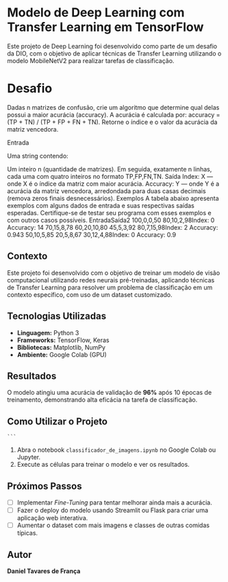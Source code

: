 # Modelo de Deep Learning com Transfer Learning em TensorFlow

Este projeto de Deep Learning foi desenvolvido como parte de um desafio da DIO, com o objetivo de aplicar técnicas de Transfer Learning utilizando o modelo MobileNetV2 para realizar tarefas de classificação.

# Desafio

Dadas n matrizes de confusão, crie um algoritmo que determine qual delas possui a maior acurácia (accuracy). A acurácia é calculada por: accuracy = (TP + TN) / (TP + FP + FN + TN). Retorne o índice e o valor da acurácia da matriz vencedora.

Entrada

Uma string contendo:

Um inteiro n (quantidade de matrizes).
Em seguida, exatamente n linhas, cada uma com quatro inteiros no formato TP,FP,FN,TN.
Saída
Index: X — onde X é o índice da matriz com maior acurácia.
Accuracy: Y — onde Y é a acurácia da matriz vencedora, arredondada para duas casas decimais (remova zeros finais desnecessários).
Exemplos
A tabela abaixo apresenta exemplos com alguns dados de entrada e suas respectivas saídas esperadas. Certifique-se de testar seu programa com esses exemplos e com outros casos possíveis.
EntradaSaída2
100,0,0,50
80,10,2,98Index: 0
Accuracy: 14
70,15,8,78
60,20,10,80
45,5,3,92
80,7,15,98Index: 2
Accuracy: 0.943
50,10,5,85
20,5,8,67
30,12,4,88Index: 0
Accuracy: 0.9

## Contexto

Este projeto foi desenvolvido com o objetivo de treinar um modelo de visão computacional utilizando redes neurais pré-treinadas, aplicando técnicas de Transfer Learning para resolver um problema de classificação em um contexto específico, com uso de um dataset customizado.

## Tecnologias Utilizadas

- **Linguagem:** Python 3
- **Frameworks:** TensorFlow, Keras
- **Bibliotecas:** Matplotlib, NumPy
- **Ambiente:** Google Colab (GPU)

## Resultados

O modelo atingiu uma acurácia de validação de **96%** após 10 épocas de treinamento, demonstrando alta eficácia na tarefa de classificação.

## Como Utilizar o Projeto

    ```
1.  Abra o notebook `classificador_de_imagens.ipynb` no Google Colab ou Jupyter.
2.  Execute as células para treinar o modelo e ver os resultados.

## Próximos Passos

- [ ] Implementar *Fine-Tuning* para tentar melhorar ainda mais a acurácia.
- [ ] Fazer o deploy do modelo usando Streamlit ou Flask para criar uma aplicação web interativa.
- [ ] Aumentar o dataset com mais imagens e classes de outras comidas típicas.

## Autor

**Daniel Tavares de França**
